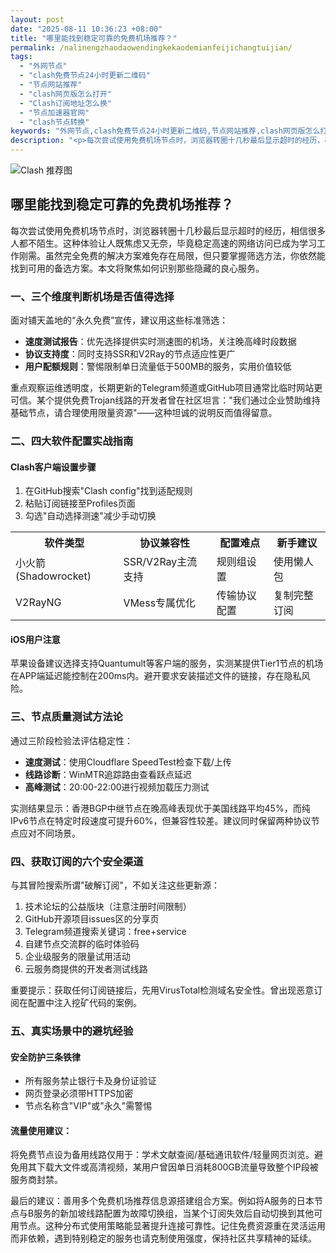```yaml
---
layout: post
date: "2025-08-11 10:36:23 +08:00"
title: "哪里能找到稳定可靠的免费机场推荐？"
permalink: /nalinengzhaodaowendingkekaodemianfeijichangtuijian/
tags:
  - "外网节点"
  - "clash免费节点24小时更新二维码"
  - "节点网站推荐"
  - "clash网页版怎么打开"
  - "Clash订阅地址怎么换"
  - "节点加速器官网"
  - "clash节点转换"
keywords: "外网节点,clash免费节点24小时更新二维码,节点网站推荐,clash网页版怎么打开,Clash订阅地址怎么换,节点加速器官网,clash节点转换"
description: "<p>每次尝试使用免费机场节点时，浏览器转圈十几秒最后显示超时的经历，相信很多人都不陌生。这种体验让人既焦虑又无奈，毕竟稳定高速的网络访问已成为学习工作刚需。虽然完全免费的解决方案难免存在局限，但只要掌握筛选方法，你依然能找到可用的备选方案。本文将聚焦如何识别那些隐藏的良心服务。</p>"
---
```


![Clash 推荐图](https://clashjd.github.io/assets/img/clash节点推荐.png)

## 哪里能找到稳定可靠的免费机场推荐？

<p>每次尝试使用免费机场节点时，浏览器转圈十几秒最后显示超时的经历，相信很多人都不陌生。这种体验让人既焦虑又无奈，毕竟稳定高速的网络访问已成为学习工作刚需。虽然完全免费的解决方案难免存在局限，但只要掌握筛选方法，你依然能找到可用的备选方案。本文将聚焦如何识别那些隐藏的良心服务。</p>
<h3>一、三个维度判断机场是否值得选择</h3>
<p>面对铺天盖地的“永久免费”宣传，建议用这些标准筛选：</p>
<ul>
<li><strong>速度测试报告</strong>：优先选择提供实时测速图的机场，关注晚高峰时段数据</li>
<li><strong>协议支持度</strong>：同时支持SSR和V2Ray的节点适应性更广</li>
<li><strong>用户配额规则</strong>：警惕限制单日流量低于500MB的服务，实用价值较低</li>
</ul>
<p>重点观察运维透明度，长期更新的Telegram频道或GitHub项目通常比临时网站更可信。某个提供免费Trojan线路的开发者曾在社区坦言："我们通过企业赞助维持基础节点，请合理使用限量资源"——这种坦诚的说明反而值得留意。</p>
<h3>二、四大软件配置实战指南</h3>
<h4>Clash客户端设置步骤</h4>
<ol>
<li>在GitHub搜索"Clash config"找到适配规则</li>
<li>粘贴订阅链接至Profiles页面</li>
<li>勾选"自动选择测速"减少手动切换</li>
</ol>

<table>
<tr><th>软件类型</th><th>协议兼容性</th><th>配置难点</th><th>新手建议</th></tr>
<tr><td>小火箭(Shadowrocket)</td><td>SSR/V2Ray主流支持</td><td>规则组设置</td><td>使用懒人包</td></tr>
<tr><td>V2RayNG</td><td>VMess专属优化</td><td>传输协议配置</td><td>复制完整订阅</td></tr>
</table>

<h4>iOS用户注意</h4>
<p>苹果设备建议选择支持Quantumult等客户端的服务，实测某提供Tier1节点的机场在APP端延迟能控制在200ms内。避开要求安装描述文件的链接，存在隐私风险。</p>
<h3>三、节点质量测试方法论</h3>
<p>通过三阶段检验法评估稳定性：</p>
<ul>
<li><strong>速度测试</strong>：使用Cloudflare SpeedTest检查下载/上传</li>
<li><strong>线路诊断</strong>：WinMTR追踪路由查看跃点延迟</li>
<li><strong>高峰测试</strong>：20:00-22:00进行视频加载压力测试</li>
</ul>
<p>实测结果显示：香港BGP中继节点在晚高峰表现优于美国线路平均45%，而纯IPv6节点在特定时段速度可提升60%，但兼容性较差。建议同时保留两种协议节点应对不同场景。</p>
<h3>四、获取订阅的六个安全渠道</h3>
<p>与其冒险搜索所谓"破解订阅"，不如关注这些更新源：</p>
<ol>
<li>技术论坛的公益版块（注意注册时间限制）</li>
<li>GitHub开源项目issues区的分享页</li>
<li>Telegram频道搜索关键词：free+service</li>
<li>自建节点交流群的临时体验码</li>
<li>企业级服务的限量试用活动</li>
<li>云服务商提供的开发者测试线路</li>
</ol>
<p>重要提示：获取任何订阅链接后，先用VirusTotal检测域名安全性。曾出现恶意订阅在配置中注入挖矿代码的案例。</p>
<h3>五、真实场景中的避坑经验</h3>
<h4>安全防护三条铁律</h4>
<ul>
<li>所有服务禁止银行卡及身份证验证</li>
<li>网页登录必须带HTTPS加密</li>
<li>节点名称含"VIP"或"永久"需警惕</li>
</ul>
<h4>流量使用建议：</h4>
<p>将免费节点设为备用线路仅用于：学术文献查阅/基础通讯软件/轻量网页浏览。避免用其下载大文件或高清视频，某用户曾因单日消耗800GB流量导致整个IP段被服务商封禁。</p>
<p>最后的建议：善用多个免费机场推荐信息源搭建组合方案。例如将A服务的日本节点与B服务的新加坡线路配置为故障切换组，当某个订阅失效后自动切换到其他可用节点。这种分布式使用策略能显著提升连接可靠性。记住免费资源重在灵活运用而非依赖，遇到特别稳定的服务也请克制使用强度，保持社区共享精神的延续。</p>